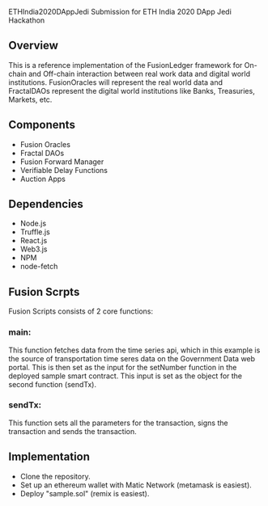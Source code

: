 ETHIndia2020DAppJedi
Submission for ETH India 2020 DApp Jedi Hackathon

## Overview

This is a reference implementation of the FusionLedger framework for On-chain and Off-chain interaction between real work data and digital world institutions. FusionOracles will represent the real world data and FractalDAOs represent the digital world institutions like Banks, Treasuries, Markets, etc. 

## Components
* Fusion Oracles
* Fractal DAOs
* Fusion Forward Manager
* Verifiable Delay Functions
* Auction Apps

## Dependencies
* Node.js
* Truffle.js
* React.js
* Web3.js
* NPM
* node-fetch

## Fusion Scrpts
Fusion Scripts consists of 2 core functions:

### main: 
This function fetches data from the time series api, which in this example is the source of transportation time seres data on the Government Data web portal. This is then set as the input for the setNumber function in the deployed sample smart contract. This input is set as the object for the second function (sendTx).

### sendTx: 
This function sets all the parameters for the transaction, signs the transaction and sends the transaction.

## Implementation

* Clone the repository.
* Set up an ethereum wallet with Matic Network (metamask is easiest).
* Deploy "sample.sol" (remix is easiest).

